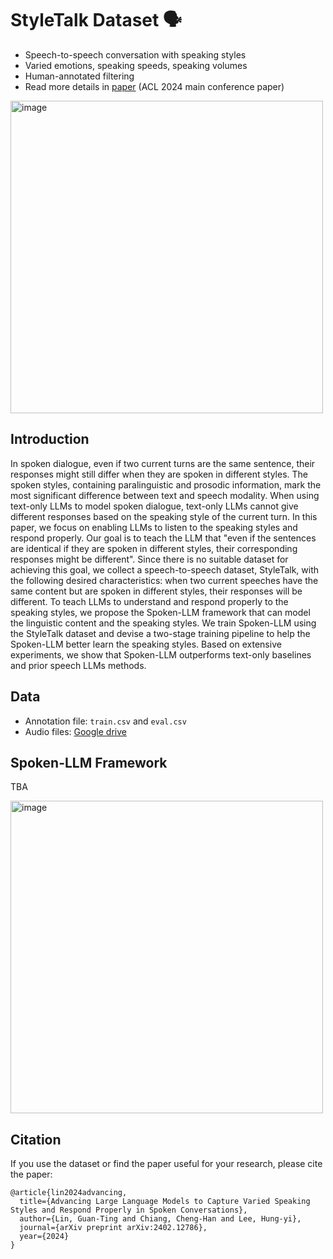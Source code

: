 # StyleTalk Dataset 🗣

* Speech-to-speech conversation with speaking styles
* Varied emotions, speaking speeds, speaking volumes
* Human-annotated filtering
* Read more details in [paper](https://arxiv.org/abs/2402.12786) (ACL 2024 main conference paper)
<img width="500" alt="image" src="https://github.com/DanielLin94144/StyleTalk/assets/50494525/4416a3fe-7c8c-4bab-8b4e-77685b7afcbe">


## Introduction
In spoken dialogue, even if two current turns are the same sentence, their responses might still differ when they are spoken in different styles. The spoken styles, containing paralinguistic and prosodic information, mark the most significant difference between text and speech modality. When using text-only LLMs to model spoken dialogue, text-only LLMs cannot give different responses based on the speaking style of the current turn. In this paper, we focus on enabling LLMs to listen to the speaking styles and respond properly. Our goal is to teach the LLM that "even if the sentences are identical if they are spoken in different styles, their corresponding responses might be different". Since there is no suitable dataset for achieving this goal, we collect a speech-to-speech dataset, StyleTalk, with the following desired characteristics: when two current speeches have the same content but are spoken in different styles, their responses will be different. To teach LLMs to understand and respond properly to the speaking styles, we propose the Spoken-LLM framework that can model the linguistic content and the speaking styles. We train Spoken-LLM using the StyleTalk dataset and devise a two-stage training pipeline to help the Spoken-LLM better learn the speaking styles. Based on extensive experiments, we show that Spoken-LLM outperforms text-only baselines and prior speech LLMs methods.

## Data
* Annotation file: ```train.csv``` and ```eval.csv```
* Audio files: [Google drive](https://drive.google.com/file/d/1y8L5BATyr8go0L-9DfIKtMek51koSlhp/view?usp=sharing)

## Spoken-LLM Framework
TBA

<img width="500" alt="image" src="https://github.com/DanielLin94144/StyleTalk/assets/50494525/bf15631a-d60d-4878-bc28-4bfa8470026f">

## Citation
If you use the dataset or find the paper useful for your research, please cite the paper: 
```
@article{lin2024advancing,
  title={Advancing Large Language Models to Capture Varied Speaking Styles and Respond Properly in Spoken Conversations},
  author={Lin, Guan-Ting and Chiang, Cheng-Han and Lee, Hung-yi},
  journal={arXiv preprint arXiv:2402.12786},
  year={2024}
}
```
